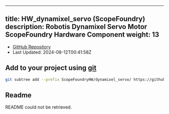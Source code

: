 
---
title: HW_dynamixel_servo (ScopeFoundry)
description: Robotis Dynamixel Servo Motor ScopeFoundry Hardware Component
weight: 13
---
- [GitHub Repository](https://github.com/ScopeFoundry/HW_dynamixel_servo)
- Last Updated: 2024-08-12T00:41:58Z

## Add to your project using [git](/docs/100_development/20_git/)
```bash
git subtree add --prefix ScopeFoundryHW/dynamixel_servo/ https://github.com/ScopeFoundry/HW_dynamixel_servo master && git checkout
```

## Readme
README could not be retrieved.
